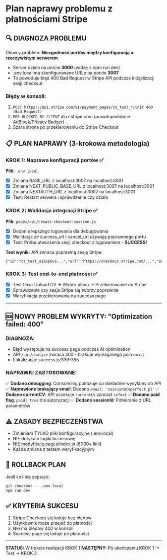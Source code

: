 # Plan naprawy problemu z płatnościami Stripe

## 🔍 **DIAGNOZA PROBLEMU**

Główny problem: **Niezgodność portów między konfiguracją a rzeczywistym serwerem**
- Server działa na porcie **3000** (widzę z npm run dev)
- .env.local ma skonfigurowane URLe na porcie **3007**
- To powoduje błąd 400 Bad Request w Stripe API podczas inicjalizacji sesji checkout

### Błędy w konsoli:
1. `POST https://api.stripe.com/v1/payment_pages/cs_test_*/init 400 (Bad Request)`
2. `ERR_BLOCKED_BY_CLIENT` dla r.stripe.com (prawdopodobnie AdBlock/Privacy Badger)
3. Szara strona po przekierowaniu do Stripe Checkout

## 📋 **PLAN NAPRAWY (3-krokowa metodologia)**

### **KROK 1: Naprawa konfiguracji portów** ✅
**Plik:** `.env.local`
- [x] Zmiana BASE_URL z localhost:3007 na localhost:3001
- [x] Zmiana NEXT_PUBLIC_BASE_URL z localhost:3007 na localhost:3001
- [x] Zmiana NEXTAUTH_URL z localhost:3007 na localhost:3001
- [x] Test: Restart serwera i sprawdzenie czy działa

### **KROK 2: Walidacja integracji Stripe** ✅
**Plik:** `pages/api/create-checkout-session.js`
- [x] Dodanie lepszego logowania dla debugowania
- [x] Walidacja że success_url i cancel_url używają poprawnego portu
- [x] Test: Próba utworzenia sesji checkout z logowaniem - **SUCCESS!**

**Test wynik:** API zwraca poprawną sesję Stripe:
```
{"id":"cs_test_a1bxE8v6...","url":"https://checkout.stripe.com/...","success":true}
```

### **KROK 3: Test end-to-end płatności** ✅
- [x] Test flow: Upload CV → Wybór planu → Przekierowanie do Stripe
- [x] Sprawdzenie czy sesja Stripe się tworzy poprawnie
- [x] Weryfikacja przekierowania na success page

---

## 🆘 **NOWY PROBLEM WYKRYTY: "Optimization failed: 400"**

### **DIAGNOZA:**
- Błąd występuje na success page podczas AI optimization
- API `/api/analyze` zwraca 400 - brakuje wymaganego pola `email`
- Lokalizacja: success.js:339-355

### **NAPRAWKI ZASTOSOWANE:**
✅ **Dodano debugging**: Console.log pokazuje co dokładnie wysyłamy do API
✅ **Naprawiono brakujący email**: Dodano `email: 'session@cvperfect.pl'`
✅ **Dodano currentCV**: API oczekuje `currentCV` zamiast `cvText`
✅ **Dodano paid flag**: `paid: true` dla autoryzacji
✅ **Dodano sessionId**: Pobieranie z URL parametrów

## ⚠️ **ZASADY BEZPIECZEŃSTWA**
- Zmieniam TYLKO pliki konfiguracyjne (.env.local)
- NIE dotykam logiki biznesowej
- NIE modyfikuję pages/index.js (6000+ linii)
- Każda zmiana z testem weryfikacyjnym

## 🔄 **ROLLBACK PLAN**
Jeśli coś się zepsuje:
```bash
git checkout -- .env.local
npm run dev
```

## ✅ **KRYTERIA SUKCESU**
1. Stripe Checkout się ładuje bez błędów
2. Użytkownik może przejść do płatności
3. Nie ma błędów 400 w konsoli
4. Success page się ładuje po płatności

---

**STATUS:** W trakcie realizacji KROK 1
**NASTĘPNY:** Po ukończeniu KROK 1 → Test → KROK 2